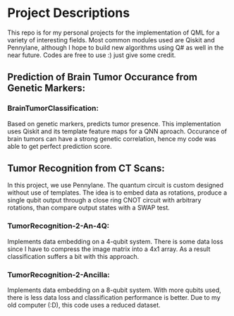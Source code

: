 # Project Descriptions

This repo is for my personal projects for the implementation of QML for a variety of interesting fields. Most common modules used are Qiskit and Pennylane, although I hope to build new algorithms using Q# as well in the near future.
Codes are free to use :) just give some credit.

## Prediction of Brain Tumor Occurance from Genetic Markers: 

### BrainTumorClassification: 
Based on genetic markers, predicts tumor presence. This implementation uses Qiskit and its template feature maps for a QNN aproach. Occurance of brain tumors can have a strong genetic correlation, hence my code was able to get perfect prediction score.


## Tumor Recognition from CT Scans:

In this project, we use Pennylane. The quantum circuit is custom designed without use of templates. The idea is to embed data as rotations, produce a single qubit output through a close ring CNOT circuit with arbitrary rotations, than compare output states with a SWAP test.

### TumorRecognition-2-An-4Q: 
Implements data embedding on a 4-qubit system. There is some data loss since I have to compress the image matrix into a 4x1 array. As a result classification suffers a bit with this approach.

### TumorRecognition-2-Ancilla: 
Implements data embedding on a 8-qubit system. With more qubits used, there is less data loss and classification performance is better. Due to my old computer (:D), this code uses a reduced dataset.
